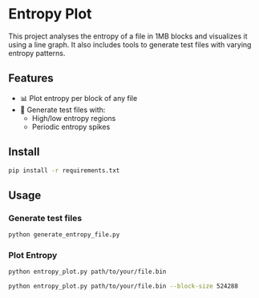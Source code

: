# Entropy Plot

This project analyses the entropy of a file in 1MB blocks and visualizes it using a line graph. It also includes tools to generate test files with varying entropy patterns.

## Features

- 📊 Plot entropy per block of any file
- 🧪 Generate test files with:
    - High/low entropy regions
    - Periodic entropy spikes

## Install

```bash
pip install -r requirements.txt
```

## Usage

### Generate test files

```bash
python generate_entropy_file.py
```

### Plot Entropy

```bash
python entropy_plot.py path/to/your/file.bin
```

```bash
python entropy_plot.py path/to/your/file.bin --block-size 524288
```